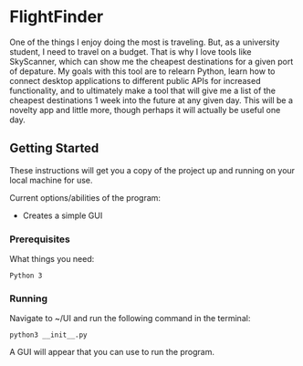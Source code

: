 # FlightFinder

One of the things I enjoy doing the most is traveling. But, as a university student, I need to travel on a budget. That is why I love tools like SkyScanner, which can show me the cheapest destinations for a given port of depature. My goals with this tool are to relearn Python, learn how to connect desktop applications to different public APIs for increased functionality, and to ultimately make a tool that will give me a list of the cheapest destinations 1 week into the future at any given day. This will be a novelty app and little more, though perhaps it will actually be useful one day.

## Getting Started

These instructions will get you a copy of the project up and running on your local machine for use.

Current options/abilities of the program:

- Creates a simple GUI

### Prerequisites

What things you need:

```
Python 3
```

### Running

Navigate to ~/UI and run the following command in the terminal:

```
python3 __init__.py
```

A GUI will appear that you can use to run the program.
